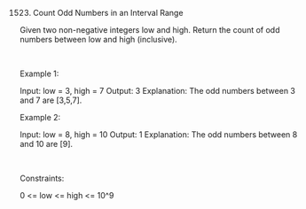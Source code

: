 1523. Count Odd Numbers in an Interval Range

Given two non-negative integers low and high. Return the count of odd numbers between low and high (inclusive).

 

Example 1:

Input: low = 3, high = 7
Output: 3
Explanation: The odd numbers between 3 and 7 are [3,5,7].

Example 2:

Input: low = 8, high = 10
Output: 1
Explanation: The odd numbers between 8 and 10 are [9].

 

Constraints:

0 <= low <= high <= 10^9